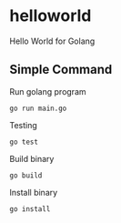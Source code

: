 # helloworld

Hello World for Golang

## Simple Command

Run golang program

```
go run main.go
```

Testing

```
go test
```

Build binary

```
go build
```

Install binary

```
go install
```
